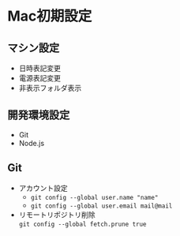 # Mac初期設定  

## マシン設定  

* 日時表記変更  
* 電源表記変更  
* 非表示フォルダ表示  

## 開発環境設定  

* Git  
* Node.js  

## Git

* アカウント設定
  * `git config --global user.name "name"`
  * `git config --global user.email mail@mail`
* リモートリポジトリ削除  
`git config --global fetch.prune true`
